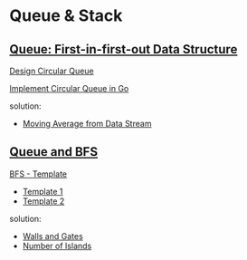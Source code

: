 # Queue & Stack

## [Queue: First-in-first-out Data Structure](https://leetcode.com/explore/learn/card/queue-stack/228/first-in-first-out-data-structure/1355/)

[Design Circular Queue](https://leetcode.com/explore/learn/card/queue-stack/228/first-in-first-out-data-structure/1337/)

[Implement Circular Queue in Go](queue/circular_queue.go)

solution:

* [Moving Average from Data Stream]()

## [Queue and BFS](https://leetcode.com/explore/learn/card/queue-stack/231/practical-application-queue/1376/)

[BFS - Template](https://leetcode.com/explore/learn/card/queue-stack/231/practical-application-queue/1372/)

* [Template 1](queue/bfs/tmpl1/bfs.go)
* [Template 2](queue/bfs/tmpl2/bfs.go)

solution:

* [Walls and Gates]()
* [Number of Islands](practice/island.go)
